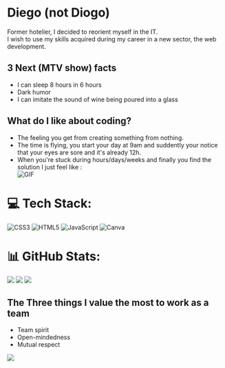 # Diego (not Diogo)

Former hotelier, I decided to reorient myself in the IT.  
I wish to use my skills acquired during my career in a new sector,
the web development.

## 3 Next (MTV show) facts
- I can sleep 8 hours in 6 hours
- Dark humor
- I can imitate the sound of wine being poured into a glass

## What do I like about coding?
- The feeling you get from creating something from nothing.
- The time is flying, you start your day at 9am and suddently your notice that your eyes are sore and it's already 12h.
- When you're stuck during hours/days/weeks and finally you find the solution I just feel like : <br>
![GIF](https://media.giphy.com/media/12NUbkX6p4xOO4/giphy.gif "Magic" )

# 💻 Tech Stack:
![CSS3](https://img.shields.io/badge/css3-%231572B6.svg?style=plastic&logo=css3&logoColor=white) ![HTML5](https://img.shields.io/badge/html5-%23E34F26.svg?style=plastic&logo=html5&logoColor=white) ![JavaScript](https://img.shields.io/badge/javascript-%23323330.svg?style=plastic&logo=javascript&logoColor=%23F7DF1E) ![Canva](https://img.shields.io/badge/Canva-%2300C4CC.svg?style=plastic&logo=Canva&logoColor=white)
# 📊 GitHub Stats:
![](https://github-readme-stats.vercel.app/api?username=Kyubs1610&theme=synthwave&hide_border=false&include_all_commits=false&count_private=false)
![](https://github-readme-streak-stats.herokuapp.com/?user=Kyubs1610&theme=synthwave&hide_border=false)
![](https://github-readme-stats.vercel.app/api/top-langs/?username=Kyubs1610&theme=synthwave&hide_border=false&include_all_commits=false&count_private=false&layout=compact)

## The Three things I value the most to work as a team
- Team spirit
- Open-mindedness
- Mutual respect


[![](https://visitcount.itsvg.in/api?id=Kyubs1610&icon=0&color=0)](https://visitcount.itsvg.in)
